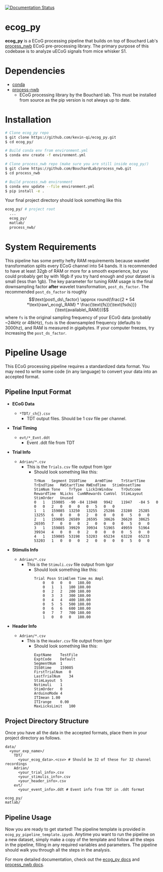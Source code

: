 
[![Documentation Status](https://readthedocs.org/projects/ecog-py/badge/?version=latest)](https://ecog-py.readthedocs.io/en/latest/?badge=latest)

# ecog_py
**ecog_py** is a ECoG processing pipeline that builds on top of Bouchard Lab's [process_nwb](https://github.com/BouchardLab/process_nwb) ECoG pre-processing library. The primary purpose of this codebase is to analyze uECoG signals from mice whisker S1. 

# Dependencies

- [conda](https://docs.conda.io/en/latest/)
- [process-nwb](https://github.com/BouchardLab/process_nwb)
	- ECoG processing library by the Bouchard lab. This must be installed from source as the pip version is not always up to date.

# Installation
```bash
# Clone ecog_py repo
$ git clone https://github.com/kevin-qi/ecog_py.git
$ cd ecog_py/

# Build conda env from environment.yml
$ conda env create -f environment.yml

# Clone process_nwb repo (make sure you are still inside ecog_py/)
$ git clone https://github.com/BouchardLab/process_nwb.git
$ cd process_nwb

# Build process_nwb environment 
$ conda env update --file environment.yml
$ pip install -e .
```

Your final project directory should look something like this
```bash
ecog_py/ # project root
  ...
  ecog_py/
  matlab/
  process_nwb/
```

# System Requirements
This pipeline has some pretty hefty RAM requirements because wavelet transformation splits every ECoG channel into 54 bands. It is recommended to have at least 32gb of RAM or more for a smooth experience, but you could probably get by with 16gb if you try hard enough and your dataset is small (less than 1gb). The key parameter for tuning RAM usage is the final downsampling factor **after** wavelet transformation, `post_ds_factor`.  The recommended `post_ds_factor` is roughly $$\text{post\_ds\_factor} \approx round(\frac{2 * 54 *\text{raw\_ecog\_RAM} * \frac{\text{fs}}{\text{fsds}}}{\text{available\_RAM}})$$
where `fs` is the original sampling frequency of your ECoG data (probably ~24kHz or 48kHz), `fsds` is the downsampled frequency (defaults to 3000hz), and RAM is measured in gigabytes. If your computer freezes, try increasing the `post_ds_factor`. 

# Pipeline Usage

This ECoG processing pipeline requires a standardized data format. You may need to write some code (in any language) to convert your data into an accepted format.

## Pipeline Input Format

- **ECoG Data**
	- `*TDT/_ch{}.csv`
		- TDT output files. Should be 1 csv file per channel.
- **Trial Timing**
	- `evt/*_Evnt.ddt`
		- Event .ddt file from TDT

- **Trial Info**
	- `Adrian/*.csv`
		- This is the `Trials.csv` file output from Igor
			- Should look something like this:
				```
				TrNum	Segment	ISS0Time	Arm0Time	TrStartTime	TrEndTime	RWStartTime	RWEndTime	StimOnsetTime	StimNum	Tone	TrType	LickInWindow	TrOutcome	RewardTime	NLicks	CumNRewards	CumVol	StimLayout	StimOrder	Unused
				0	1	159085	-90	-84	11948	9942	11947	-84	5	0	0	0	2	0	0	0	0	5	0	0
				1	1	159085	13250	13255	25286	23280	25285	13255	6	0	0	0	2	0	0	0	0	5	0	0
				2	1	159085	26589	26595	38626	36620	38625	26595	7	0	0	0	2	0	0	0	0	5	0	0
				3	1	159085	39929	39934	51965	49959	51964	39934	4	0	0	0	2	0	0	0	0	5	0	0
				4	1	159085	53198	53203	65234	63228	65233	53203	1	0	0	0	2	0	0	0	0	5	0	0
- **Stimulis Info**
	- `Adrian/*.csv`
		- This is the `Stimuli.csv` file output from Igor
			- Should look something like this:
				```
				Trial Posn StimElem Time_ms Ampl
					0	0	0	0	180.00
					0	1	1	100	180.00
					0	2	2	200	180.00
					0	3	3	300	180.00
					0	4	4	400	180.00
					0	5	5	500	180.00
					0	6	6	600	180.00
					0	7	7	700	180.00
					1	0	0	0	180.00
- **Header Info**
	- `Adrian/*.csv`
		- This is the `Header.csv` file output from Igor
			- Should look something like this:
				```
				ExptName	TestFile
				ExptCode	Default
				SegmentNum	1
				ISS0time	159085
				FirstTrialNum	0
				LastTrialNum	34
				StimLayout	5
				Nstimuli	1
				StimOrder	0
				ArduinoMode	4
				ITImean	1.00
				ITIrange	0.00
				MaxLicksLimit	100
## Project Directory Structure
Once you have all the data in the accepted formats, place them in your project directory as follows.
```
data/
  <your_exp_name>/
    TDT/
      <your_ecog_data>.<csv> # Should be 32 of these for 32 channel recordings
    Adrian/
      <your_trial_info>.csv
      <your_stimulis_info>.csv
      <your_header_info>.csv
    evt/
      <your_event_info>.ddt # Event info from TDT in .ddt format
  
ecog_py/
matlab/
```
## Pipeline Usage
Now you are ready to get started! The pipeline template is provided in `ecog_py_pipeline_template.ipynb`. Anytime you want to run the pipeline on a new dataset, simply make a copy of the template and follow all the steps in the pipeline, filling in any required variables and parameters. The pipeline should walk you through all the steps in the analysis.

For more detailed documentation, check out the [ecog_py docs](https://ecog-py.readthedocs.io/en/latest/) and [process_nwb docs](https://process-nwb.readthedocs.io/en/latest/).
